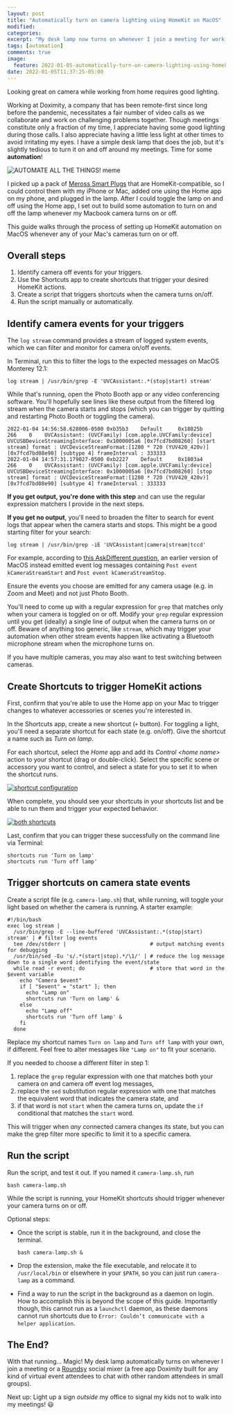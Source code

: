 ```yaml
---
layout: post
title: "Automatically turn on camera lighting using HomeKit on MacOS"
modified:
categories:
excerpt: "My desk lamp now turns on whenever I join a meeting for work. Magic! This guide will walk you through setting up something similar for your Mac."
tags: [automation]
comments: true
image:
  feature: 2022-01-05-automatically-turn-on-camera-lighting-using-homekit-on-macos.png
date: 2022-01-05T11:37:25-05:00
---
```


Looking great on camera while working from home requires good lighting.

Working at Doximity, a company that has been remote-first since long before the
pandemic, necessitates a fair number of video calls as we collaborate and work
on challenging problems together. Though meetings constitute only a fraction of
my time, I appreciate having some good lighting during those calls. I also appreciate
having a little less light at other times to avoid irritating my eyes. I have a
simple desk lamp that does the job, but it's slightly tedious to turn it on and
off around my meetings. Time for some **automation**!

![AUTOMATE ALL THE THINGS! meme](https://i.ibb.co/NnvdVg8/automate.jpg)

I picked up a pack of [Meross Smart Plugs][] that are HomeKit-compatible, so I
could control them with my iPhone or Mac, added one using the Home app on my
phone, and plugged in the lamp. After I could toggle the lamp on and off using
the Home app, I set out to build some automation to turn on and off the lamp
whenever my Macbook camera turns on or off.

This guide walks through the process of setting up HomeKit automation on MacOS
whenever any of your Mac's cameras turn on or off.

[Meross Smart Plugs]: https://www.amazon.com/gp/search/ref=as_li_qf_sp_sr_tl?ie=UTF8&tag=nilbus-20&keywords=meross%20smart%20plug%20mini%20homekit&index=aps&camp=1789&creative=9325&linkCode=ur2&linkId=27ebef0cb81e4e253735c537634f16f8

Overall steps
-------

1. Identify camera off events for your triggers.
2. Use the Shortcuts app to create shortcuts that trigger your desired HomeKit actions.
3. Create a script that triggers shortcuts when the camera turns on/off.
4. Run the script manually or automatically.

Identify camera events for your triggers
---

The `log stream` command provides a stream of logged system events, which we can
filter and monitor for camera on/off events.

In Terminal, run this to filter the logs to the expected messages on MacOS Monterey 12.1:

    log stream | /usr/bin/grep -E 'UVCAssistant:.*(stop|start) stream'

While that's running, open the Photo Booth app or any video conferencing software. You'll hopefully see lines like these output from the filtered log stream when the camera starts and stops (which you can trigger by quitting and restarting Photo Booth or toggling the camera).

```
2022-01-04 14:56:58.628006-0500 0xb35b3    Default     0x18025b             266    0    UVCAssistant: (UVCFamily) [com.apple.UVCFamily:device] UVCUSBDeviceStreamingInterface: 0x1000005a6 [0x7fcd7bd08260] [start stream] format : UVCDeviceStreamFormat:[1280 * 720 (YUV420_420v)] [0x7fcd7bd08e90] [subtype 4] frameInterval : 333333
2022-01-04 14:57:31.179027-0500 0xb2227    Default     0x1803a4             266    0    UVCAssistant: (UVCFamily) [com.apple.UVCFamily:device] UVCUSBDeviceStreamingInterface: 0x1000005a6 [0x7fcd7bd08260] [stop stream] format : UVCDeviceStreamFormat:[1280 * 720 (YUV420_420v)] [0x7fcd7bd08e90] [subtype 4] frameInterval : 333333
```

**If you get output, you're done with this step** and can use the regular expression matchers I provide in the next steps.

**If you get no output**, you'll need to broaden the filter to search for event logs that appear when the camera starts and stops. This might be a good starting filter for your search:

    log stream | /usr/bin/grep -iE 'UVCAssistant|camera|stream|tccd'

For example, according to [this AskDifferent question][question], an earlier version of MacOS instead emitted event log messages containing `Post event kCameraStreamStart` and `Post event kCameraStreamStop`.

Ensure the events you choose are emitted for any camera usage (e.g. in Zoom and Meet) and not just Photo Booth.

You'll need to come up with a regular expression for `grep` that matches only when your camera is toggled on or off. Modify your `grep` regular expression until you get (ideally) a single line of output when the camera turns on or off. Beware of anything too generic, like `stream`, which may trigger your automation when other stream events happen like activating a Bluetooth microphone stream when the microphone turns on.

If you have multiple cameras, you may also want to test switching between cameras.

[question]: https://apple.stackexchange.com/a/424794/30953

Create Shortcuts to trigger HomeKit actions
---

First, confirm that you're able to use the Home app on your Mac to trigger changes to whatever accessories or scenes you're interested in.

In the Shortcuts app, create a new shortcut (`+` button). For toggling a light, you'll need a separate shortcut for each state (e.g. on/off). Give the shortcut a name such as _Turn on lamp_.

For each shortcut, select the _Home_ app and add its _Control \<home name\>_ action to your shortcut (drag or double-click). Select the specific scene or accessory you want to control, and select a state for you to set it to when the shortcut runs.

[![shortcut configuration][1]][1]

When complete, you should see your shortcuts in your shortcuts list and be able to run them and trigger your expected behavior.

[![both shortcuts][2]][2]

Last, confirm that you can trigger these successfully on the command line via Terminal:

```
shortcuts run 'Turn on lamp'
shortcuts run 'Turn off lamp'
```

[1]: https://i.stack.imgur.com/9uSOD.png
[2]: https://i.stack.imgur.com/3tm8i.png

Trigger shortcuts on camera state events
---

Create a script file (e.g. `camera-lamp.sh`) that, while running, will toggle your light based on whether the camera is running. A starter example:

```
#!/bin/bash
exec log stream |
  /usr/bin/grep -E --line-buffered 'UVCAssistant:.*(stop|start) stream' | # filter log events
  tee /dev/stderr |                           # output matching events for debugging
  /usr/bin/sed -Eu 's/.*(start|stop).*/\1/' | # reduce the log message down to a single word identifying the event/state
  while read -r event; do                     # store that word in the $event variable
    echo "Camera $event"
    if [ "$event" = "start" ]; then
      echo "Lamp on"
      shortcuts run 'Turn on lamp' &
    else
      echo "Lamp off"
      shortcuts run 'Turn off lamp' &
    fi
  done
```

Replace my shortcut names `Turn on lamp` and `Turn off lamp` with your own, if different. Feel free to alter messages like `"Lamp on"` to fit your scenario.

If you needed to choose a different filter in step 1:
1. replace the `grep` regular expression with one that matches both your camera on and camera off event log messages,
2. replace the `sed` substitution regular expression with one that matches the equivalent word that indicates the camera state, and
3. if that word is not `start` when the camera turns on, update the `if` conditional that matches the `start` word.

This will trigger when _any_ connected camera changes its state, but you can make
the grep filter more specific to limit it to a specific camera.

Run the script
---

Run the script, and test it out. If you named it `camera-lamp.sh`, run

    bash camera-lamp.sh

While the script is running, your HomeKit shortcuts should trigger whenever your camera turns on or off.

Optional steps:

- Once the script is stable, run it in the background, and close the terminal.

      bash camera-lamp.sh &

- Drop the extension, make the file executable, and relocate it to `/usr/local/bin` or elsewhere in your `$PATH`, so you can just run `camera-lamp` as a command.
- Find a way to run the script in the background as a daemon on login. How to accomplish this is beyond the scope of this guide. Importantly though, this cannot run as a `launchctl` daemon, as these daemons cannot run shortcuts due to `Error: Couldn’t communicate with a helper application`.

The End?
---------

With that running… Magic! My desk lamp automatically turns on whenever I join a
meeting or a [Roundsy][] social mixer (a free app Doximity built for any kind of
virtual event attendees to chat with other random attendees in small groups).

Next up: Light up a sign _outside_ my office to signal my kids not to walk into
my meetings! 😃

[Roundsy]: https://roundsy.com
